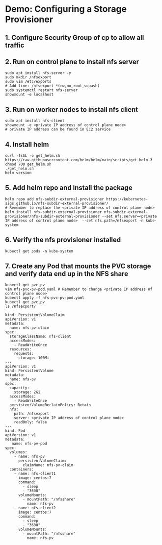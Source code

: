 # Demo: Configuring a Storage Provisioner

## 1. Configure Security Group of cp to allow all traffic

## 2. Run on control plane to install nfs server
```
sudo apt install nfs-server -y
sudo mkdir /nfsexport
sudo vim /etc/exports
# Add line: /nfsexport *(rw,no_root_squash)
sudo systemctl restart nfs-server
showmount -e localhost
```

## 3. Run on worker nodes to install nfs client
```
sudo apt install nfs-client 
showmount -e <private IP address of control plane node> 
# private IP address can be found in EC2 service
```
## 4. Install helm
```
curl -fsSL -o get_helm.sh https://raw.githubusercontent.com/helm/helm/main/scripts/get-helm-3
chmod 700 get_helm.sh
./get_helm.sh
helm version
```
## 5. Add helm repo and install the package
```
helm repo add nfs-subdir-external-provisioner https://kubernetes-sigs.github.io/nfs-subdir-external-provisioner/
# Remember to replace the <private IP address of control plane node> 
helm install nfs-subdir-external-provisioner nfs-subdir-external-provisioner/nfs-subdir-external-provisioner --set nfs.server=<private IP address of control plane node>  --set nfs.path=/nfsexport -n kube-system 
```
## 6. Verify the nfs provisioner installed
```
kubectl get pods -n kube-system 
```
## 7. Create any Pod that mounts the PVC storage and verify data end up in the NFS share
```
kubectl get pvc,pv
vim nfs-pvc-pv-pod.yaml # Remember to change <private IP address of control plane node> 
kubectl apply -f nfs-pvc-pv-pod.yaml
kubectl get pvc,pv
ls /nfsexport/
```
```
kind: PersistentVolumeClaim
apiVersion: v1
metadata:
  name: nfs-pv-claim
spec:
  storageClassName: nfs-client
  accessModes:
    - ReadWriteOnce
  resources:
    requests:
      storage: 100Mi
---
apiVersion: v1
kind: PersistentVolume
metadata:
  name: nfs-pv
spec:
  capacity:
    storage: 2Gi
  accessModes:
    - ReadWriteOnce
  persistentVolumeReclaimPolicy: Retain
  nfs:
    path: /nfsexport
    server: <private IP address of control plane node> 
    readOnly: false
---
kind: Pod
apiVersion: v1
metadata:
   name: nfs-pv-pod
spec:
  volumes:
    - name: nfs-pv
      persistentVolumeClaim:
        claimName: nfs-pv-claim
  containers:
    - name: nfs-client1
      image: centos:7
      command:
        - sleep
        - "3600"
      volumeMounts:
        - mountPath: "/nfsshare"
          name: nfs-pv
    - name: nfs-client2
      image: centos:7
      command:
        - sleep
        - "3600"
      volumeMounts:
        - mountPath: "/nfsshare"
          name: nfs-pv
```
